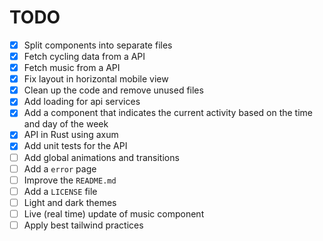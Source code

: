 # TODO

- [x] Split components into separate files
- [x] Fetch cycling data from a API
- [x] Fetch music from a API
- [x] Fix layout in horizontal mobile view
- [x] Clean up the code and remove unused files
- [x] Add loading for api services
- [x] Add a component that indicates the current activity based on the time and day of the week
- [x] API in Rust using axum
- [x] Add unit tests for the API
- [ ] Add global animations and transitions
- [ ] Add a `error` page
- [ ] Improve the `README.md`
- [ ] Add a `LICENSE` file
- [ ] Light and dark themes
- [ ] Live (real time) update of music component
- [ ] Apply best tailwind practices
